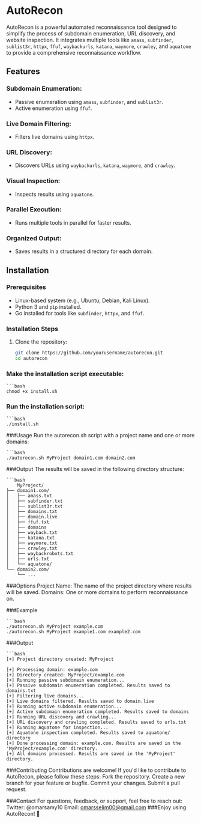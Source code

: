 # AutoRecon

AutoRecon is a powerful automated reconnaissance tool designed to simplify the process of subdomain enumeration, URL discovery, and website inspection. It integrates multiple tools like `amass`, `subfinder`, `sublist3r`, `httpx`, `ffuf`, `waybackurls`, `katana`, `waymore`, `crawley`, and `aquatone` to provide a comprehensive reconnaissance workflow.

## Features

### Subdomain Enumeration:
- Passive enumeration using `amass`, `subfinder`, and `sublist3r`.
- Active enumeration using `ffuf`.

### Live Domain Filtering:
- Filters live domains using `httpx`.

### URL Discovery:
- Discovers URLs using `waybackurls`, `katana`, `waymore`, and `crawley`.

### Visual Inspection:
- Inspects results using `aquatone`.

### Parallel Execution:
- Runs multiple tools in parallel for faster results.

### Organized Output:
- Saves results in a structured directory for each domain.

## Installation

### Prerequisites
- Linux-based system (e.g., Ubuntu, Debian, Kali Linux).
- Python 3 and `pip` installed.
- Go installed for tools like `subfinder`, `httpx`, and `ffuf`.

### Installation Steps
1. Clone the repository:
   ```bash
   git clone https://github.com/yourusername/autorecon.git
   cd autorecon
### Make the installation script executable:
    ```bash
    chmod +x install.sh
### Run the installation script:
    ```bash
    ./install.sh
    
###Usage
Run the autorecon.sh script with a project name and one or more domains:
    
    ```bash 
    ./autorecon.sh MyProject domain1.com domain2.com

###Output
The results will be saved in the following directory structure:

    ```bash
        MyProject/
    ├── domain1.com/
    │   ├── amass.txt
    │   ├── subfinder.txt
    │   ├── sublist3r.txt
    │   ├── domains.txt
    │   ├── domain.live
    │   ├── ffuf.txt
    │   ├── domains
    │   ├── wayback.txt
    │   ├── katana.txt
    │   ├── waymore.txt
    │   ├── crawley.txt
    │   ├── waybackrobots.txt
    │   ├── urls.txt
    │   └── aquatone/
    └── domain2.com/
        └── ...
###Options
Project Name: The name of the project directory where results will be saved.
Domains: One or more domains to perform reconnaissance on.

###Example

    ```bash
    ./autorecon.sh MyProject example.com
    ./autorecon.sh MyProject example1.com example2.com
###Output

    ```bash
    [+] Project directory created: MyProject

    [+] Processing domain: example.com
    [+] Directory created: MyProject/example.com
    [+] Running passive subdomain enumeration...
    [+] Passive subdomain enumeration completed. Results saved to domains.txt
    [+] Filtering live domains...
    [+] Live domains filtered. Results saved to domain.live
    [+] Running active subdomain enumeration...
    [+] Active subdomain enumeration completed. Results saved to domains
    [+] Running URL discovery and crawling...
    [+] URL discovery and crawling completed. Results saved to urls.txt
    [+] Running Aquatone for inspection...
    [+] Aquatone inspection completed. Results saved to aquatone/ directory
    [+] Done processing domain: example.com. Results are saved in the 'MyProject/example.com' directory.
    [+] All domains processed. Results are saved in the 'MyProject' directory.

###Contributing
Contributions are welcome! If you'd like to contribute to AutoRecon, please follow these steps:
Fork the repository.
Create a new branch for your feature or bugfix.
Commit your changes.
Submit a pull request.

###Contact
For questions, feedback, or support, feel free to reach out:
Twitter: @omarsamy10
Email: omarsselim00@gmail.com
###Enjoy using AutoRecon! 🚀


    

